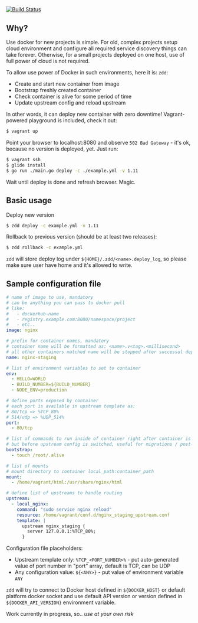 ##
[![Build Status](https://travis-ci.org/arkady-emelyanov/zdd.svg?branch=master)](https://travis-ci.org/arkady-emelyanov/zdd)

## Why?
Use docker for new projects is simple. For old, complex projects setup cloud environment
and configure all required service discovery things can take forever. Otherwise,
for a small projects deployed on one host, use of full power of cloud is not required.

To allow use power of Docker in such environments, here it is: `zdd`:
 * Create and start new container from image
 * Bootstrap freshly created container
 * Check container is alive for some period of time
 * Update upstream config and reload upstream

In other words, it can deploy new container with zero downtime! Vagrant-powered
playground is included, check it out:

```bash
$ vagrant up
```

Point your browser to localhost:8080 and observe `502 Bad Gateway` - it's ok,
because no version is deployed, yet. Just run:

```bash
$ vagrant ssh
$ glide install
$ go run ./main.go deploy -c ./example.yml -v 1.11
```

Wait until deploy is done and refresh browser. Magic.

## Basic usage

Deploy new version
```bash
$ zdd deploy -c example.yml -v 1.11
```

Rollback to previous version (should be at least two releases):
```bash
$ zdd rollback -c example.yml
```

`zdd` will store deploy log under `${HOME}/.zdd/<name>.deploy_log`, so please make
sure user have home and it's allowed to write.

## Sample configuration file

```yml
# name of image to use, mandatory
# can be anything you can pass to docker pull
# like:
#   - dockerhub-name
#   - registry.example.com:8080/namespace/project
#   - etc..
image: nginx

# prefix for container names, mandatory
# container name will be formatted as: <name>.v<tag>.<millisecond>
# all other containers matched name will be stopped after successul deploy
name: nginx-staging

# list of environment variables to set to container
env:
  - HELLO=WORLD
  - BUILD_NUMBER=${BUILD_NUMBER}
  - NODE_ENV=production

# define ports exposed by container
# each port is available in upstream template as:
# 80/tcp => %TCP_80%
# 514/udp => %UDP_514%
port:
  - 80/tcp

# list of commands to run inside of container right after container is created,
# but before upstream config is switched, useful for migrations / post-deploy things
bootstrap:
  - touch /root/.alive

# list of mounts
# mount directory to container local_path:container_path
mount:
  - /home/vagrant/html:/usr/share/nginx/html

# define list of upstreams to handle routing
upstream:
  - local_nginx:
    command: "sudo service nginx reload"
    resource: /home/vagrant/conf.d/nginx_staging_upstream.conf
    template: |
      upstream nginx_staging {
        server 127.0.0.1:%TCP_80%;
      }
```

Configuration file placeholders:
* Upstream template only: `%TCP_<PORT_NUMBER>%` - put auto-generated value of
port number in "port" array, default is TCP, can be UDP
* Any configuration value: `${<ANY>}` - put value of environment variable `ANY`

`zdd` will try to connect to Docker host defined in `${DOCKER_HOST}` or default
platform docker socket and use default API version or version defined
in `${DOCKER_API_VERSION}` environment variable.

Work currently in progress, so.. *use at your own risk*

